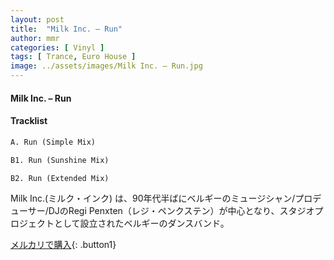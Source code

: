 ```yaml
---
layout: post
title:  "Milk Inc. – Run"
author: mmr
categories: [ Vinyl ]
tags: [ Trance, Euro House ]
image: ../assets/images/Milk Inc. – Run.jpg
---
```


#### Milk Inc. – Run

#### Tracklist
```md
A. Run (Simple Mix)

B1. Run (Sunshine Mix)

B2. Run (Extended Mix)
```

Milk Inc.(ミルク・インク) は、90年代半ばにベルギーのミュージシャン/プロデューサー/DJのRegi Penxten（レジ・ペンクステン）が中心となり、スタジオプロジェクトとして設立されたベルギーのダンスバンド。

[メルカリで購入](https://jp.mercari.com/item/m87709676358){: .button1}

